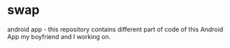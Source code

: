 swap
====

android app - this repository contains different part of code of this Android App my boyfriend and I working on. 
